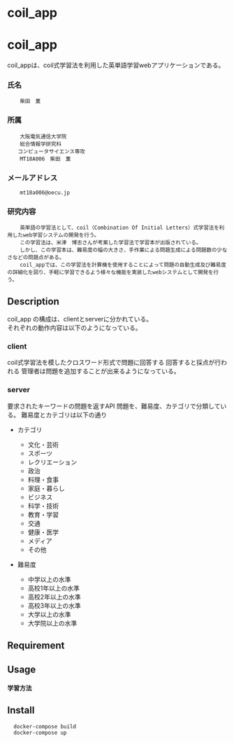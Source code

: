 # coil_app
coil_app
====
coil_appは、coil式学習法を利用した英単語学習webアプリケーションである。

### 氏名
```
    柴田　薫
```

### 所属
```
    大阪電気通信大学院
    総合情報学研究科
　　コンピュータサイエンス専攻　
    MT18A006　柴田　薫
```


### メールアドレス
```
    mt18a006@oecu.jp
```

### 研究内容
```
    英単語の学習法として、coil（Combination Of Initial Letters）式学習法を利用したweb学習システムの開発を行う。
    この学習法は、米津　博志さんが考案した学習法で学習本が出版されている。
    しかし、この学習本は、難易度の幅の大きさ、手作業による問題生成による問題数の少なさなどの問題点がある。
    coil_appでは、この学習法を計算機を使用することによって問題の自動生成及び難易度の詳細化を図り、手軽に学習できるよう様々な機能を実装したwebシステムとして開発を行う。
```

## Description
coil_app の構成は、clientとserverに分かれている。  
それぞれの動作内容は以下のようになっている。
### client  
coil式学習法を模したクロスワード形式で問題に回答する
回答すると採点が行われる
管理者は問題を追加することが出来るようになっている。

### server  
要求されたキーワードの問題を返すAPI
問題を、難易度、カテゴリで分類している。
難易度とカテゴリは以下の通り
* カテゴリ
    * 文化・芸術
    * スポーツ
    * レクリエーション
    * 政治
    * 料理・食事
    * 家庭・暮らし
    * ビジネス
    * 科学・技術
    * 教育・学習
    * 交通
    * 健康・医学
    * メディア
    * その他


* 難易度
    * 中学以上の水準
    * 高校1年以上の水準
    * 高校2年以上の水準
    * 高校3年以上の水準
    * 大学以上の水準
    * 大学院以上の水準

## Requirement

## Usage

#### 学習方法

## Install
```
  docker-compose build
  docker-compose up
```
